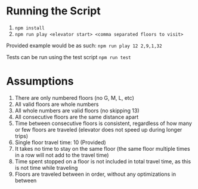 # Running the Script
1. `npm install`
1. `npm run play <elevator start> <comma separated floors to visit>`

Provided example would be as such: `npm run play 12 2,9,1,32`

Tests can be run using the test script `npm run test`

# Assumptions
1. There are only numbered floors (no G, M, L, etc)
1. All valid floors are whole numbers
1. All whole numbers are valid floors (no skipping 13)
1. All consecutive floors are the same distance apart
1. Time between consecutive floors is consistent, regardless of how many or few floors are traveled (elevator does not speed up during longer trips)
1. Single floor travel time: 10 (Provided)
1. It takes no time to stay on the same floor (the same floor multiple times in a row will not add to the travel time)
1. Time spent stopped on a floor is not included in total travel time, as this is not time while traveling
1. Floors are traveled between in order, without any optimizations in between